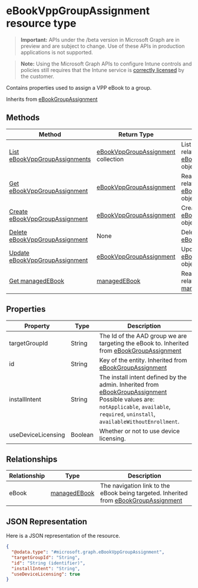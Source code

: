 ﻿# eBookVppGroupAssignment resource type

> **Important:** APIs under the /beta version in Microsoft Graph are in preview and are subject to change. Use of these APIs in production applications is not supported.

> **Note:** Using the Microsoft Graph APIs to configure Intune controls and policies still requires that the Intune service is [correctly licensed](https://go.microsoft.com/fwlink/?linkid=839381) by the customer.

Contains properties used to assign a VPP eBook to a group.

Inherits from [eBookGroupAssignment](../resources/intune_books_ebookgroupassignment.md)

## Methods
|Method|Return Type|Description|
|---|---|---|
|[List eBookVppGroupAssignments](../api/intune_books_ebookvppgroupassignment_list.md)|[eBookVppGroupAssignment](../resources/intune_books_ebookvppgroupassignment.md) collection|List properties and relationships of the [eBookVppGroupAssignment](../resources/intune_books_ebookvppgroupassignment.md) objects.|
|[Get eBookVppGroupAssignment](../api/intune_books_ebookvppgroupassignment_get.md)|[eBookVppGroupAssignment](../resources/intune_books_ebookvppgroupassignment.md)|Read properties and relationships of the [eBookVppGroupAssignment](../resources/intune_books_ebookvppgroupassignment.md) object.|
|[Create eBookVppGroupAssignment](../api/intune_books_ebookvppgroupassignment_create.md)|[eBookVppGroupAssignment](../resources/intune_books_ebookvppgroupassignment.md)|Create a new [eBookVppGroupAssignment](../resources/intune_books_ebookvppgroupassignment.md) object.|
|[Delete eBookVppGroupAssignment](../api/intune_books_ebookvppgroupassignment_delete.md)|None|Deletes a [eBookVppGroupAssignment](../resources/intune_books_ebookvppgroupassignment.md).|
|[Update eBookVppGroupAssignment](../api/intune_books_ebookvppgroupassignment_update.md)|[eBookVppGroupAssignment](../resources/intune_books_ebookvppgroupassignment.md)|Update the properties of a [eBookVppGroupAssignment](../resources/intune_books_ebookvppgroupassignment.md) object.|
|[Get managedEBook](../api/intune_books_managedebook_get.md)|[managedEBook](../resources/intune_books_managedebook.md)|Read properties and relationships of the [managedEBook](../resources/intune_books_managedebook.md) object.|

## Properties
|Property|Type|Description|
|---|---|---|
|targetGroupId|String|The Id of the AAD group we are targeting the eBook to. Inherited from [eBookGroupAssignment](../resources/intune_books_ebookgroupassignment.md)|
|id|String|Key of the entity. Inherited from [eBookGroupAssignment](../resources/intune_books_ebookgroupassignment.md)|
|installIntent|String|The install intent defined by the admin. Inherited from [eBookGroupAssignment](../resources/intune_books_ebookgroupassignment.md) Possible values are: `notApplicable`, `available`, `required`, `uninstall`, `availableWithoutEnrollment`.|
|useDeviceLicensing|Boolean|Whether or not to use device licensing.|

## Relationships
|Relationship|Type|Description|
|---|---|---|
|eBook|[managedEBook](../resources/intune_books_managedebook.md)|The navigation link to the eBook being targeted. Inherited from [eBookGroupAssignment](../resources/intune_books_ebookgroupassignment.md)|

## JSON Representation
Here is a JSON representation of the resource.
<!-- {
  "blockType": "resource",
  "keyProperty": "id",
  "@odata.type": "microsoft.graph.eBookVppGroupAssignment"
}
-->
```json
{
  "@odata.type": "#microsoft.graph.eBookVppGroupAssignment",
  "targetGroupId": "String",
  "id": "String (identifier)",
  "installIntent": "String",
  "useDeviceLicensing": true
}
```



